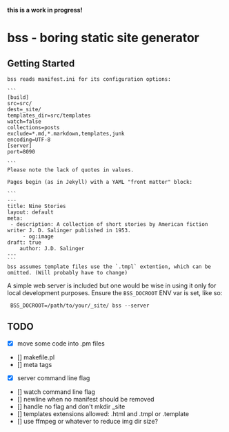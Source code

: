 **this is a work in progress!**

# bss - boring static site generator

## Getting Started

	bss reads manifest.ini for its configuration options:

	```
	[build]
	src=src/
	dest=_site/
	templates_dir=src/templates
	watch=false
	collections=posts
	exclude=*.md,*.markdown,templates,junk
	encoding=UTF-8
	[server]
	port=8090

	```
	Please note the lack of quotes in values.

	Pages begin (as in Jekyll) with a YAML "front matter" block:  

	```
	---
	title: Nine Stories
	layout: default 
	meta:
	 - description: A collection of short stories by American fiction writer J. D. Salinger published in 1953. 
         - og:image
	draft: true
        author: J.D. Salinger 
	---
	```
	bss assumes template files use the `.tmpl` extention, which can be omitted. (Will probably have to change)

A simple web server is included but one would be wise in using it only for local development purposes.
Ensure the `BSS_DOCROOT` ENV var is set, like so:

```
 BSS_DOCROOT=/path/to/your/_site/ bss --server
```

## TODO
- [x] move some code into .pm files
- [] makefile.pl
- [] meta tags
- [x] server command line flag
- [] watch command line flag
- [] newline when no manifest should be removed
- [] handle no flag and don't mkdir _site 
- [] templates extensions allowed: .html and .tmpl or .template 
- [] use ffmpeg or whatever to reduce img dir size?

